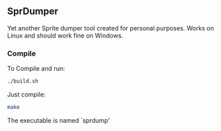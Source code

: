 ## SprDumper

Yet another Sprite dumper tool created for personal purposes.
Works on Linux and should work fine on Windows.

### Compile

To Compile and run:
```sh
./build.sh
```

Just compile:
```sh
make
```

The executable is named `sprdump'

